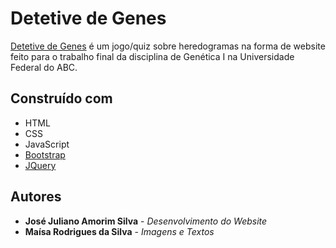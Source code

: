 # Detetive de Genes

[Detetive de Genes](https://jose-amorim.github.io/detetive-de-genes/index.html) é um jogo/quiz sobre heredogramas na forma de website feito para o trabalho final da disciplina de Genética I na Universidade Federal do ABC.

## Construído com
* HTML
* CSS
* JavaScript
* [Bootstrap](https://getbootstrap.com/)
* [JQuery](https://jquery.com/)

## Autores
* **José Juliano Amorim Silva** - *Desenvolvimento do Website*
* **Maísa Rodrigues da Silva** - *Imagens e Textos*
